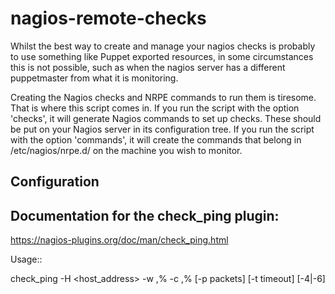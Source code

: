 nagios-remote-checks
=======================

Whilst the best way to create and manage your nagios checks is probably to use
something like Puppet exported resources, in some circumstances this is not
possible, such as when the nagios server has a different puppetmaster from what
it is monitoring.

Creating the Nagios checks and NRPE commands to run them is tiresome. That is
where this script comes in. If you run the script with the option 'checks', it
will generate Nagios commands to set up checks. These should be put on your
Nagios server in its configuration tree. If you run the script with the option
'commands', it will create the commands that belong in /etc/nagios/nrpe.d/ on
the machine you wish to monitor.

Configuration
-------------




Documentation for the check_ping plugin:
----------------------------------------

https://nagios-plugins.org/doc/man/check_ping.html

Usage::

  check_ping -H <host_address> -w <wrta>,<wpl>% -c <crta>,<cpl>%
   [-p packets] [-t timeout] [-4|-6]

